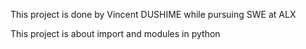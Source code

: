 This project is done by Vincent DUSHIME while pursuing SWE at ALX

This project is about import and modules in python
